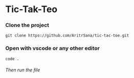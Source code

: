 <!-- @format -->

# Tic-Tak-Teo

### Clone the project

```
git clone https://github.com/AritrSana/tic-tac-toe.git
```

### Open with vscode or any other editor

```
code .
```

###### Then run the file
